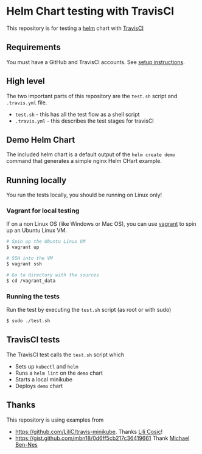 # Helm Chart testing with TravisCI
This repository is for testing a [helm](https://www.helm.sh/) chart with [TravisCI](https://travis-ci.org/)

## Requirements
You must have a GitHub and TravisCI accounts. See [setup instructions](https://docs.travis-ci.com/user/getting-started/).

## High level
The two important parts of this repository are the `test.sh` script and `.travis.yml` file.
- `test.sh` - this has all the test flow as a shell script
- `.travis.yml` - this describes the test stages for travisCI

## Demo Helm Chart
The included helm chart is a default output of the `helm create demo` command that generates a simple nginx Helm CHart example.

## Running locally
You run the tests locally, you should be running on Linux only!

### Vagrant for local testing
If on a non Linux OS (like Windows or Mac OS), you can use [vagrant](https://www.vagrantup.com/) to spin up an Ubuntu Linux VM.
```bash
# Spin up the Ubuntu Linux VM
$ vagrant up

# SSH into the VM
$ vagrant ssh

# Go to directory with the sources
$ cd /vagrant_data
```

### Running the tests
Run the test by executing the `test.sh` script (as root or with sudo)
```bash
$ sudo ./test.sh
```

## TravisCI tests
The TravisCI test calls the `test.sh` script which
- Sets up `kubectl` and `helm`
- Runs a `helm lint` on the `demo` chart
- Starts a local minikube
- Deploys `demo` chart

## Thanks
This repository is using examples from
- https://github.com/LiliC/travis-minikube. Thanks [Lili Cosic](https://github.com/LiliC)!
- https://gist.github.com/mbn18/0d6ff5cb217c36419661 Thank [Michael Ben-Nes](https://gist.github.com/mbn18)
